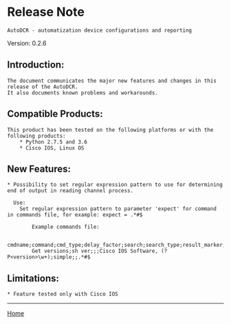 # Release Note

	AutoDCR - automatization device configurations and reporting

Version: 0.2.6

## Introduction:

	The document communicates the major new features and changes in this release of the AutoDCR. 
	It also documents known problems and workarounds.

## Compatible Products:

	This product has been tested on the following platforms or with the following products:
		* Python 2.7.5 and 3.6
		* Cisco IOS, Linux OS

## New Features:

	* Possibility to set regular expression pattern to use for determining end of output in reading channel process.
	  
	  Use:
		Set regular expression pattern to parameter 'expect' for command in commands file, for example: expect = .*#$
			
			Example commands file:
			
			cmdname;command;cmd_type;delay_factor;search;search_type;result_marker;expect
			Get versions;sh ver;;;Cisco IOS Software, (?P<version>\w+);simple;;.*#$

## Limitations:
	
	* Feature tested only with Cisco IOS
	
----

[Home](../README.md)
